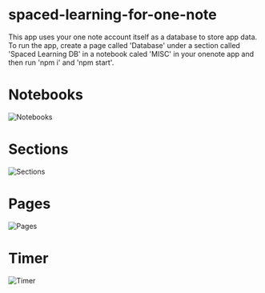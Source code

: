 # spaced-learning-for-one-note
This app uses your one note account itself as a database to store app data. To run the app, create a page called 'Database' under a section called 'Spaced Learning DB' in a notebook caled 'MISC' in your onenote app and then run 'npm i' and 'npm start'.

# Notebooks 
![Notebooks](https://github.com/ajayullal/spaced-learning-for-one-note/blob/master/images/notebooks.png)

# Sections 
![Sections](https://github.com/ajayullal/spaced-learning-for-one-note/blob/master/images/sections.png)

# Pages
![Pages](https://github.com/ajayullal/spaced-learning-for-one-note/blob/master/images/pages.png)

# Timer
![Timer](https://github.com/ajayullal/spaced-learning-for-one-note/blob/master/images/timer.png)
